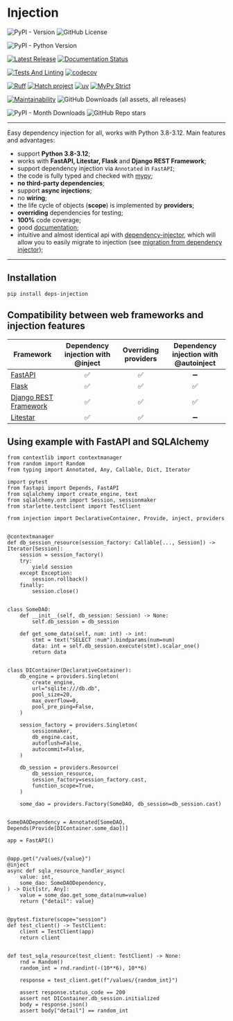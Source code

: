 # Injection

![PyPI - Version](https://img.shields.io/pypi/v/deps-injection?label=pypi%20version&color=012111012)
![GitHub License](https://img.shields.io/github/license/nightblure/injection?color=012111012)

![PyPI - Python Version](https://img.shields.io/pypi/pyversions/deps-injection)

[![Latest Release](https://github.com/nightblure/injection/actions/workflows/publish.yml/badge.svg)](https://github.com/nightblure/injection/actions/workflows/publish.yml)
[![Documentation Status](https://readthedocs.org/projects/injection/badge/?version=latest)](https://injection.readthedocs.io/en/latest/?badge=latest)

[![Tests And Linting](https://github.com/nightblure/injection/actions/workflows/ci.yml/badge.svg)](https://github.com/nightblure/injection/actions/workflows/ci.yml)
[![codecov](https://codecov.io/gh/nightblure/injection/graph/badge.svg?token=2ZTFBlJqTb)](https://codecov.io/gh/nightblure/injection)

[![Ruff](https://img.shields.io/endpoint?url=https://raw.githubusercontent.com/astral-sh/ruff/main/assets/badge/v2.json)](https://github.com/astral-sh/ruff)
[![Hatch project](https://img.shields.io/badge/%F0%9F%A5%9A-Hatch-4051b5.svg)](https://github.com/pypa/hatch)
[![uv](https://img.shields.io/endpoint?url=https://raw.githubusercontent.com/astral-sh/uv/main/assets/badge/v0.json)](https://github.com/astral-sh/uv)
[![MyPy Strict](https://img.shields.io/badge/mypy-strict-blue)](https://mypy.readthedocs.io/en/stable/getting_started.html#strict-mode-and-configuration)

[![Maintainability](https://api.codeclimate.com/v1/badges/1da49eb0b28eacae4624/maintainability)](https://codeclimate.com/github/nightblure/injection/maintainability)
![GitHub Downloads (all assets, all releases)](https://img.shields.io/github/downloads/nightblure/injection/total?color=102255102&label=Total%20downloads)

![PyPI - Month Downloads](https://img.shields.io/pypi/dm/deps-injection?color=102255102&label=Month%20downloads)
![GitHub Repo stars](https://img.shields.io/github/stars/nightblure/injection)

---

Easy dependency injection for all, works with Python 3.8-3.12. Main features and advantages:
* support **Python 3.8-3.12**;
* works with **FastAPI, **Litestar**, Flask** and **Django REST Framework**;
* support dependency injection via `Annotated` in `FastAPI`;
* the code is fully typed and checked with [mypy](https://github.com/python/mypy);
* **no third-party dependencies**;
* support **async injections**;
* no **wiring**;
* the life cycle of objects (**scope**) is implemented by **providers**;
* **overriding** dependencies for testing;
* **100%** code coverage;
* good [documentation](https://injection.readthedocs.io/latest/);
* intuitive and almost identical api with [dependency-injector](https://github.com/ets-labs/python-dependency-injector),
which will allow you to easily migrate to injection
(see [migration from dependency injector](https://injection.readthedocs.io/latest/dev/migration-from-dependency-injector.html));

---

## Installation
```shell
pip install deps-injection
```

## Compatibility between web frameworks and injection features
| Framework                                                                | Dependency injection with @inject | Overriding providers |    Dependency injection with @autoinject    |
|--------------------------------------------------------------------------|:---------------------------------:|:--------------------:|:-------------------------------------------:|
| [FastAPI](https://github.com/fastapi/fastapi)                            |                 ✅                 |          ✅           |                      ➖                      |
| [Flask](https://github.com/pallets/flask)                                |                 ✅                 |          ✅           |                      ✅                      |
| [Django REST Framework](https://github.com/encode/django-rest-framework) |                 ✅                 |          ✅           |                      ✅                      |
| [Litestar](https://github.com/litestar-org/litestar)                     |                 ✅                 |          ✅           |                      ➖                      |                           ➖                            |


## Using example with FastAPI and SQLAlchemy
```python3
from contextlib import contextmanager
from random import Random
from typing import Annotated, Any, Callable, Dict, Iterator

import pytest
from fastapi import Depends, FastAPI
from sqlalchemy import create_engine, text
from sqlalchemy.orm import Session, sessionmaker
from starlette.testclient import TestClient

from injection import DeclarativeContainer, Provide, inject, providers


@contextmanager
def db_session_resource(session_factory: Callable[..., Session]) -> Iterator[Session]:
    session = session_factory()
    try:
        yield session
    except Exception:
        session.rollback()
    finally:
        session.close()


class SomeDAO:
    def __init__(self, db_session: Session) -> None:
        self.db_session = db_session

    def get_some_data(self, num: int) -> int:
        stmt = text("SELECT :num").bindparams(num=num)
        data: int = self.db_session.execute(stmt).scalar_one()
        return data


class DIContainer(DeclarativeContainer):
    db_engine = providers.Singleton(
        create_engine,
        url="sqlite:///db.db",
        pool_size=20,
        max_overflow=0,
        pool_pre_ping=False,
    )

    session_factory = providers.Singleton(
        sessionmaker,
        db_engine.cast,
        autoflush=False,
        autocommit=False,
    )

    db_session = providers.Resource(
        db_session_resource,
        session_factory=session_factory.cast,
        function_scope=True,
    )

    some_dao = providers.Factory(SomeDAO, db_session=db_session.cast)


SomeDAODependency = Annotated[SomeDAO, Depends(Provide[DIContainer.some_dao])]

app = FastAPI()


@app.get("/values/{value}")
@inject
async def sqla_resource_handler_async(
    value: int,
    some_dao: SomeDAODependency,
) -> Dict[str, Any]:
    value = some_dao.get_some_data(num=value)
    return {"detail": value}


@pytest.fixture(scope="session")
def test_client() -> TestClient:
    client = TestClient(app)
    return client


def test_sqla_resource(test_client: TestClient) -> None:
    rnd = Random()
    random_int = rnd.randint(-(10**6), 10**6)

    response = test_client.get(f"/values/{random_int}")

    assert response.status_code == 200
    assert not DIContainer.db_session.initialized
    body = response.json()
    assert body["detail"] == random_int
```
